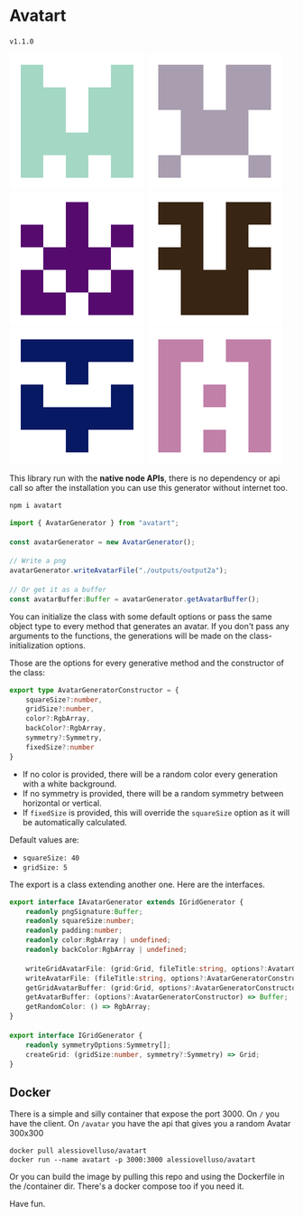 ﻿# Avatart
`v1.1.0`

![screenshot](test/outputs/cycleOut_10.png)
![screenshot](test/outputs/cycleOut_9.png)
![screenshot](test/outputs/cycleOut_6.png)
![screenshot](test/outputs/cycleOut_1.png)
![screenshot](test/outputs/cycleOut_3.png)
![screenshot](test/outputs/cycleOut_5.png)


This library run with the **native node APIs**, there is no dependency or api call so after the installation you can use this generator without internet too.

```bash
npm i avatart
```

```ts
import { AvatarGenerator } from "avatart";

const avatarGenerator = new AvatarGenerator();

// Write a png
avatarGenerator.writeAvatarFile("./outputs/output2a");

// Or get it as a buffer
const avatarBuffer:Buffer = avatarGenerator.getAvatarBuffer();
```
You can initialize the class with some default options or pass the same object type to every method that generates an avatar.
If you don't pass any arguments to the functions, the generations will be made on the class-initialization options.

Those are the options for every generative method and the constructor of the class:
```ts
export type AvatarGeneratorConstructor = {
    squareSize?:number,
    gridSize?:number,
    color?:RgbArray,
    backColor?:RgbArray,
    symmetry?:Symmetry,
    fixedSize?:number
}
```
* If no color is provided, there will be a random color every generation with a white background.
* If no symmetry is provided, there will be a random symmetry between horizontal or vertical.
* If `fixedSize` is provided, this will override the `squareSize` option as it will be automatically calculated.


Default values are:
* `squareSize: 40`
* `gridSize: 5`

The export is a class extending another one. Here are the interfaces.
```ts
export interface IAvatarGenerator extends IGridGenerator {
    readonly pngSignature:Buffer;
    readonly squareSize:number;
    readonly padding:number;
    readonly color:RgbArray | undefined;
    readonly backColor:RgbArray | undefined;

    writeGridAvatarFile: (grid:Grid, fileTitle:string, options?:AvatarGeneratorConstructor) => void;
    writeAvatarFile: (fileTitle:string, options?:AvatarGeneratorConstructor) => void;
    getGridAvatarBuffer: (grid:Grid, options?:AvatarGeneratorConstructor) => Buffer;
    getAvatarBuffer: (options?:AvatarGeneratorConstructor) => Buffer;
    getRandomColor: () => RgbArray;
}

export interface IGridGenerator {
    readonly symmetryOptions:Symmetry[];
    createGrid: (gridSize:number, symmetry?:Symmetry) => Grid;
}
```

## Docker
There is a simple and silly container that expose the port 3000.
On `/` you have the client.
On `/avatar` you have the api that gives you a random Avatar 300x300
```
docker pull alessiovelluso/avatart
docker run --name avatart -p 3000:3000 alessiovelluso/avatart
```
Or you can build the image by pulling this repo and using the Dockerfile in the /container dir.
There's a docker compose too if you need it.

Have fun.


